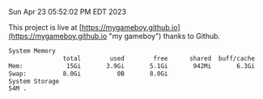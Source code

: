 Sun Apr 23 05:52:02 PM EDT 2023

This project is live at [https://mygameboy.github.io](https://mygameboy.github.io "my gameboy") thanks to Github.

```bash
System Memory
               total        used        free      shared  buff/cache   available
Mem:            15Gi       3.9Gi       5.1Gi       942Mi       6.3Gi        10Gi
Swap:          8.0Gi          0B       8.0Gi
System Storage
54M	.
```
